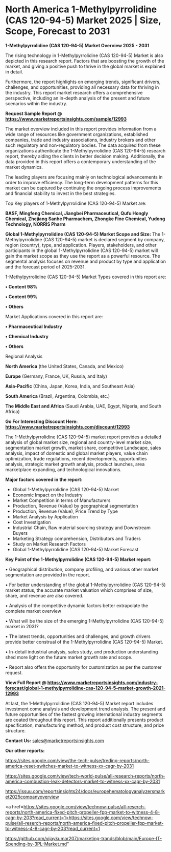  # North America 1-Methylpyrrolidine (CAS 120-94-5) Market 2025 | Size, Scope, Forecast to 2031

<Strong> 1-Methylpyrrolidine (CAS 120-94-5) Market Overview 2025 - 2031</strong>

The rising technology in 1-Methylpyrrolidine (CAS 120-94-5) Market is also depicted in this research report. Factors that are boosting the growth of the market, and giving a positive push to thrive in the global market is explained in detail.

Furthermore, the report highlights on emerging trends, significant drivers, challenges, and opportunities, providing all necessary data for thriving in the industry. This report market research offers a comprehensive perspective, including an in-depth analysis of the present and future scenarios within the industry.

<strong>Request Sample Report @ <a href=https://www.marketreportsinsights.com/sample/12993>https://www.marketreportsinsights.com/sample/12993</a></strong>

The market overview included in this report provides information from a wide range of resources like government organizations, established companies, trade and industry associations, industry brokers and other such regulatory and non-regulatory bodies. The data acquired from these organizations authenticate the 1-Methylpyrrolidine (CAS 120-94-5) research report, thereby aiding the clients in better decision making. Additionally, the data provided in this report offers a contemporary understanding of the market dynamics.

The leading players are focusing mainly on technological advancements in order to improve efficiency. The long-term development patterns for this market can be captured by continuing the ongoing process improvements and financial stability to invest in the best strategies.

Top Key players of 1-Methylpyrrolidine (CAS 120-94-5) Market are:

<strong>BASF, Mingfeng Chemical, Jiangbei Pharmaceutical, Qufu Hongly Chemical, Zhejiang Sanhe Pharmachem, Zhongke Fine Chemical, Yudong Technology, NORRIS Pharm</strong>

<strong><b>Global 1-Methylpyrrolidine (CAS 120-94-5) Market Scope and Size:</b></strong>
The 1-Methylpyrrolidine (CAS 120-94-5) market is declared segment by company, region (country), type, and application. Players, stakeholders, and other participants in the global 1-Methylpyrrolidine (CAS 120-94-5) market will gain the market scope as they use the report as a powerful resource. The segmental analysis focuses on revenue and product by type and application and the forecast period of 2025-2031.

1-Methylpyrrolidine (CAS 120-94-5) Market Types covered in this report are:

<strong>• Content 98%

• Content 99%

• Others</strong>

Market Applications covered in this report are:

<strong>• Pharmaceutical Industry

• Chemical Industry

• Others</strong> 

Regional Analysis

<strong>North America</strong> (the United States, Canada, and Mexico)

<strong>Europe</strong> (Germany, France, UK, Russia, and Italy)

<strong>Asia-Pacific</strong> (China, Japan, Korea, India, and Southeast Asia)

<strong>South America</strong> (Brazil, Argentina, Colombia, etc.)

<strong>The Middle East and Africa</strong> (Saudi Arabia, UAE, Egypt, Nigeria, and South Africa)

<strong>Go For Interesting Discount Here: <a href=https://www.marketreportsinsights.com/discount/12993>https://www.marketreportsinsights.com/discount/12993</a></strong>

The 1-Methylpyrrolidine (CAS 120-94-5) market report provides a detailed analysis of global market size, regional and country-level market size, segmentation market growth, market share, competitive Landscape, sales analysis, impact of domestic and global market players, value chain optimization, trade regulations, recent developments, opportunities analysis, strategic market growth analysis, product launches, area marketplace expanding, and technological innovations.

<strong><b>Major factors covered in the report:</b></strong>
<ul>
  <li>Global 1-Methylpyrrolidine (CAS 120-94-5) Market </li>
  <li>Economic Impact on the Industry</li>
  <li>Market Competition in terms of Manufacturers</li>
  <li>Production, Revenue (Value) by geographical segmentation</li>
  <li>Production, Revenue (Value), Price Trend by Type</li>
  <li>Market Analysis by Application</li>
  <li>Cost Investigation</li>
  <li>Industrial Chain, Raw material sourcing strategy and Downstream Buyers</li>
  <li>Marketing Strategy comprehension, Distributors and Traders</li>
  <li>Study on Market Research Factors</li>
  <li>Global 1-Methylpyrrolidine (CAS 120-94-5) Market Forecast</li>
</ul>

<strong><b>Key Point of the 1-Methylpyrrolidine (CAS 120-94-5) Market report:</b></strong>

• Geographical distribution, company profiling, and various other market segmentation are provided in the report.

• For better understanding of the global 1-Methylpyrrolidine (CAS 120-94-5) market status, the accurate market valuation which comprises of size, share, and revenue are also covered.

• Analysis of the competitive dynamic factors better extrapolate the complete market overview

• What will be the size of the emerging 1-Methylpyrrolidine (CAS 120-94-5) market in 2031?

• The latest trends, opportunities and challenges, and growth drivers provide better construal of the 1-Methylpyrrolidine (CAS 120-94-5) Market.

• In-detail industrial analysis, sales study, and production understanding shed more light on the future market growth rate and scope.

• Report also offers the opportunity for customization as per the customer request.

<strong><b>View Full Report @ <a href=https://www.marketreportsinsights.com/industry-forecast/global-1-methylpyrrolidine-cas-120-94-5-market-growth-2021-12993>https://www.marketreportsinsights.com/industry-forecast/global-1-methylpyrrolidine-cas-120-94-5-market-growth-2021-12993</a></b></strong>


At last, the 1-Methylpyrrolidine (CAS 120-94-5) Market report includes investment come analysis and development trend analysis. The present and future opportunities of the fastest growing international industry segments are coated throughout this report. This report additionally presents product specification, manufacturing method, and product cost structure, and price structure.

<strong>Contact Us:</strong>
sales@marketreportsinsights.com

<strong>Our other reports:</strong>

<a href=https://sites.google.com/view/the-tech-pulse/treding-reports/north-america-reset-switches-market-to-witness-xx-cagr-by-2031>https://sites.google.com/view/the-tech-pulse/treding-reports/north-america-reset-switches-market-to-witness-xx-cagr-by-2031</a>

<a href=https://sites.google.com/view/tech-world-pulse/all-research-reports/north-america-combustion-leak-detectors-market-to-witness-xx-cagr-by-2031>https://sites.google.com/view/tech-world-pulse/all-research-reports/north-america-combustion-leak-detectors-market-to-witness-xx-cagr-by-2031</a>

<a href=https://issuu.com/reportsinsights24/docs/europehematologyanalyzersmarket2025companyoverview>https://issuu.com/reportsinsights24/docs/europehematologyanalyzersmarket2025companyoverview</a>

<a href=https://sites.google.com/view/technow-pulse/all-reserch-reports/north-america-fixed-pitch-propeller-fpp-market-to-witness-4-8-cagr-by-203?read_current=1>https://sites.google.com/view/technow-pulse/all-reserch-reports/north-america-fixed-pitch-propeller-fpp-market-to-witness-4-8-cagr-by-203?read_current=1</a>

<a href=https://github.com/vijaykumar207/marketing-trands/blob/main/Europe-IT-Spending-by-3PL-Market.md>https://github.com/vijaykumar207/marketing-trands/blob/main/Europe-IT-Spending-by-3PL-Market.md</a>"
